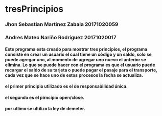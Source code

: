 # tresPrincipios
### Jhon Sebastian Martinez Zabala 20171020059
### Andres Mateo Nariño Rodriguez 20171020017

#### Este programa esta creado para mostrar tres principios, el programa consiste en crear un usuario el cual tiene un código y un saldo, solo se puede agregar uno, al momento de agregar uno nuevo el anterior se elimina. Lo que se puede hacer con el programa es que el usuario puede recargar el saldo de su tarjeta o puede pagar el pasaje para el transporte, cada vez que se hace uno de estos procesos la fecha se actualiza. 
#### el primer principio utilizado es el de responsabilidad única. 
#### el segundo es el pirncipio open/close.
#### por utlimo se ultilizo la ley de demeter.



